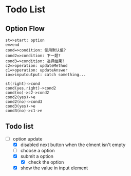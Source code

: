 # Todo List

## Option Flow

```flow
st=>start: option
e=>end
cond=>condition: 使用默认值?
cond2=>condition: 下一题?
cond3=>condition: 选择结果?
c2=>operation: updateMethod
c1=>operation: updateAnswer
io=>inputoutput: catch something...

st(right)->cond
cond(yes,right)->cond2
cond(no)->c2->cond2
cond2(yes)->e
cond2(no)->cond3
cond3(yes)->e
cond3(no)->c1->e
```

## Todo list

- [ ] option update
  - [x] disabled next button when the elment isn't empty
  - [ ] choose a option
  - [x] submit a option
    - [x] check the option
  - [x] show the value in input element